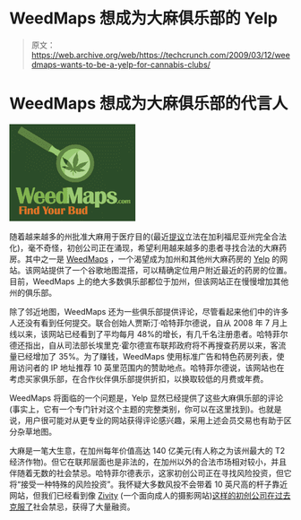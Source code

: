 # WeedMaps 想成为大麻俱乐部的 Yelp

> 原文：<https://web.archive.org/web/https://techcrunch.com/2009/03/12/weedmaps-wants-to-be-a-yelp-for-cannabis-clubs/>

# WeedMaps 想成为大麻俱乐部的代言人

[![](img/674c5cb92999204d25e6437cec24dd8f.png)](https://web.archive.org/web/20230324172515/http://www.weedmaps.com/)

随着越来越多的州批准大麻用于医疗目的(最近[提议](https://web.archive.org/web/20230324172515/http://www.mercurynews.com/opinion/ci_11816324?nclick_check=1)立法在加利福尼亚州完全合法化)，毫不奇怪，初创公司正在涌现，希望利用越来越多的患者寻找合法的大麻药房。其中之一是 [WeedMaps](https://web.archive.org/web/20230324172515/http://www.weedmaps.com/) ，一个渴望成为加州和其他州大麻药房的 [Yelp](https://web.archive.org/web/20230324172515/http://www.yelp.com/) 的网站。该网站提供了一个谷歌地图混搭，可以精确定位用户附近最近的药房的位置。目前，WeedMaps 上的绝大多数俱乐部都位于加州，但该网站正在慢慢增加其他州的俱乐部。

除了邻近地图，WeedMaps 还为一些俱乐部提供评论，尽管看起来他们中的许多人还没有看到任何提交。联合创始人贾斯汀·哈特菲尔德说，自从 2008 年 7 月上线以来，该网站已经看到了平均每月 48%的增长，有几千名注册患者。哈特菲尔德还指出，自从司法部长埃里克·霍尔德宣布联邦政府将不再搜查药房以来，客流量已经增加了 35%。为了赚钱，WeedMaps 使用标准广告和特色药房列表，使用访问者的 IP 地址推荐 10 英里范围内的赞助地点。哈特菲尔德说，该网站也在考虑买家俱乐部，在合作伙伴俱乐部提供折扣，以换取较低的月费或年费。

WeedMaps 将面临的一个问题是，Yelp 显然已经提供了这些大麻俱乐部的评论(事实上，它有一个专门针对这个主题的完整类别，你可以在这里找到)。也就是说，用户很可能对从更专业的网站获得评论感兴趣，采用上述会员交易也有助于区分杂草地图。

大麻是一笔大生意，在加州每年价值高达 140 亿美元(有人称之为该州最大的 T2 经济作物)。但它在联邦层面也是非法的，在加州以外的合法市场相对较小，并且伴随着无数的社会禁忌。哈特菲尔德表示，这家初创公司正在寻找风险投资，但它将“接受一种特殊的风险投资”。我怀疑大多数风投不会带着 10 英尺高的杆子靠近网站，但我们已经看到像 [Zivity](https://web.archive.org/web/20230324172515/http://www.zivity.com/) (一个面向成人的摄影网站)[这样的初创公司在过去克服了](https://web.archive.org/web/20230324172515/https://techcrunch.com/2008/03/09/no-longer-under-age-zivity-takes-7-million-in-venture-financing-for-adult-content/)社会禁忌，获得了大量融资。